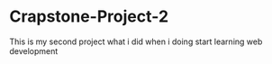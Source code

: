 # Crapstone-Project-2
This is my second project what i did when i doing start learning web development
